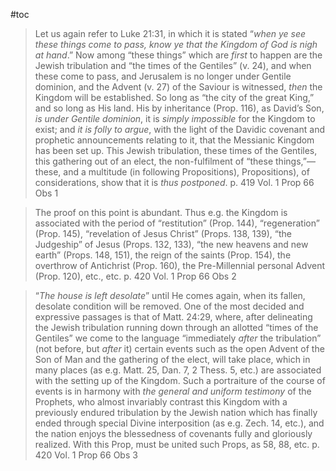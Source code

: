#toc

>Let us again refer to Luke 21:31, in which it is stated “*when ye see these things come to pass, know ye that the Kingdom of God is nigh at hand*.” Now among “these things” which are *first* to happen are the Jewish tribulation and “the times of the Gentiles” (v. 24), and when these come to pass, and Jerusalem is no longer under Gentile dominion, and the Advent (v. 27) of the Saviour is witnessed, *then* the Kingdom will be established. So long as “the city of the great King,” and so long as His land. His by inheritance (Prop. 116), as David’s Son, *is under Gentile dominion*, it is *simply impossible* for the Kingdom to exist; and *it is folly to argue*, with the light of the Davidic covenant and prophetic announcements relating to it, that the Messianic Kingdom has been set up. This Jewish tribulation, these times of the Gentiles, this gathering out of an elect, the non-fulfilment of “these things,”—these, and a multitude (in following Propositions), Propositions), of considerations, show that it is *thus postponed*.
>p. 419 Vol. 1 Prop 66 Obs 1

>The proof on this point is abundant. Thus e.g. the Kingdom is associated with the period of “restitution” (Prop. 144), “regeneration” (Prop. 145), “revelation of Jesus Christ” (Props. 138, 139), “the Judgeship” of Jesus (Props. 132, 133), “the new heavens and new earth” (Props. 148, 151), the reign of the saints (Prop. 154), the overthrow of Antichrist (Prop. 160), the Pre-Millennial personal Advent (Prop. 120), etc., etc.
>p. 420 Vol. 1 Prop 66 Obs 2

>“*The house is left desolate*” until He comes again, when its fallen, desolate condition will be removed. One of the most decided and expressive passages is that of Matt. 24:29, where, after delineating the Jewish tribulation running down through an allotted “times of the Gentiles” we come to the language “immediately *after* the tribulation” (not before, but *after* it) certain events such as the open Advent of the Son of Man and the gathering of the elect, will take place, which in many places (as e.g. Matt. 25, Dan. 7, 2 Thess. 5, etc.) are associated with the setting up of the Kingdom. Such a portraiture of the course of events is in harmony with *the general and uniform testimony* of the Prophets, who almost invariably contrast this Kingdom with a previously endured tribulation by the Jewish nation which has finally ended through special Divine interposition (as e.g. Zech. 14, etc.), and the nation enjoys the blessedness of covenants fully and gloriously realized. With this Prop, must be united such Props, as 58, 88, etc.
>p. 420 Vol. 1 Prop 66 Obs 3














